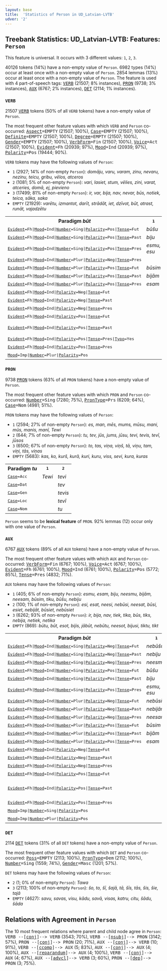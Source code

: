 ```yaml
---
layout: base
title:  'Statistics of Person in UD_Latvian-LVTB'
udver: '2'
---
```


## Treebank Statistics: UD_Latvian-LVTB: Features: `Person`

This feature is universal.
It occurs with 3 different values: `1`, `2`, `3`.

40126 tokens (14%) have a non-empty value of `Person`.
6982 types (14%) occur at least once with a non-empty value of `Person`.
2854 lemmas (13%) occur at least once with a non-empty value of `Person`.
The feature is used with 4 part-of-speech tags: <tt><a href="lv_lvtb-pos-VERB.html">VERB</a></tt> (21507; 8% instances), <tt><a href="lv_lvtb-pos-PRON.html">PRON</a></tt> (9738; 3% instances), <tt><a href="lv_lvtb-pos-AUX.html">AUX</a></tt> (6767; 2% instances), <tt><a href="lv_lvtb-pos-DET.html">DET</a></tt> (2114; 1% instances).

### `VERB`

21507 <tt><a href="lv_lvtb-pos-VERB.html">VERB</a></tt> tokens (50% of all `VERB` tokens) have a non-empty value of `Person`.

The most frequent other feature values with which `VERB` and `Person` co-occurred: <tt><a href="lv_lvtb-feat-Aspect.html">Aspect</a></tt><tt>=EMPTY</tt> (21507; 100%), <tt><a href="lv_lvtb-feat-Case.html">Case</a></tt><tt>=EMPTY</tt> (21507; 100%), <tt><a href="lv_lvtb-feat-Definite.html">Definite</a></tt><tt>=EMPTY</tt> (21507; 100%), <tt><a href="lv_lvtb-feat-Degree.html">Degree</a></tt><tt>=EMPTY</tt> (21507; 100%), <tt><a href="lv_lvtb-feat-Gender.html">Gender</a></tt><tt>=EMPTY</tt> (21507; 100%), <tt><a href="lv_lvtb-feat-VerbForm.html">VerbForm</a></tt><tt>=Fin</tt> (21507; 100%), <tt><a href="lv_lvtb-feat-Voice.html">Voice</a></tt><tt>=Act</tt> (21507; 100%), <tt><a href="lv_lvtb-feat-Evident.html">Evident</a></tt><tt>=Fh</tt> (20939; 97%), <tt><a href="lv_lvtb-feat-Mood.html">Mood</a></tt><tt>=Ind</tt> (20939; 97%), <tt><a href="lv_lvtb-feat-Polarity.html">Polarity</a></tt><tt>=Pos</tt> (19444; 90%).

`VERB` tokens may have the following values of `Person`:

* `1` (2927; 14% of non-empty `Person`): <em>domāju, varu, varam, zinu, nevaru, nezinu, teicu, gribu, vēlos, atceros</em>
* `2` (1081; 5% of non-empty `Person`): <em>vari, lasiet, stum, vēlies, zini, varat, atceries, domā, ej, pievieno</em>
* `3` (17499; 81% of non-empty `Person`): <em>ir, var, bija, nav, nevar, būs, notiek, teica, sāka, saka</em>
* `EMPTY` (21929): <em>varētu, izmantot, darīt, strādāt, iet, dzīvot, būt, atrast, runāt, vajadzētu</em>

<table>
  <tr><th>Paradigm <i>būt</i></th><th><tt>1</tt></th><th><tt>2</tt></th><th><tt>3</tt></th></tr>
  <tr><td><tt><tt><a href="lv_lvtb-feat-Evident.html">Evident</a></tt><tt>=Fh</tt>|<tt><a href="lv_lvtb-feat-Mood.html">Mood</a></tt><tt>=Ind</tt>|<tt><a href="lv_lvtb-feat-Number.html">Number</a></tt><tt>=Sing</tt>|<tt><a href="lv_lvtb-feat-Polarity.html">Polarity</a></tt><tt>=Pos</tt>|<tt><a href="lv_lvtb-feat-Tense.html">Tense</a></tt><tt>=Fut</tt></tt></td><td><em>būšu</em></td><td><em>būsi</em></td><td></td></tr>
  <tr><td><tt><tt><a href="lv_lvtb-feat-Evident.html">Evident</a></tt><tt>=Fh</tt>|<tt><a href="lv_lvtb-feat-Mood.html">Mood</a></tt><tt>=Ind</tt>|<tt><a href="lv_lvtb-feat-Number.html">Number</a></tt><tt>=Sing</tt>|<tt><a href="lv_lvtb-feat-Polarity.html">Polarity</a></tt><tt>=Pos</tt>|<tt><a href="lv_lvtb-feat-Tense.html">Tense</a></tt><tt>=Past</tt></tt></td><td><em>biju</em></td><td></td><td></td></tr>
  <tr><td><tt><tt><a href="lv_lvtb-feat-Evident.html">Evident</a></tt><tt>=Fh</tt>|<tt><a href="lv_lvtb-feat-Mood.html">Mood</a></tt><tt>=Ind</tt>|<tt><a href="lv_lvtb-feat-Number.html">Number</a></tt><tt>=Sing</tt>|<tt><a href="lv_lvtb-feat-Polarity.html">Polarity</a></tt><tt>=Pos</tt>|<tt><a href="lv_lvtb-feat-Tense.html">Tense</a></tt><tt>=Pres</tt></tt></td><td><em>esmu, esu</em></td><td><em>esi</em></td><td></td></tr>
  <tr><td><tt><tt><a href="lv_lvtb-feat-Evident.html">Evident</a></tt><tt>=Fh</tt>|<tt><a href="lv_lvtb-feat-Mood.html">Mood</a></tt><tt>=Ind</tt>|<tt><a href="lv_lvtb-feat-Number.html">Number</a></tt><tt>=Plur</tt>|<tt><a href="lv_lvtb-feat-Polarity.html">Polarity</a></tt><tt>=Neg</tt>|<tt><a href="lv_lvtb-feat-Tense.html">Tense</a></tt><tt>=Pres</tt></tt></td><td></td><td><em>neesat</em></td><td></td></tr>
  <tr><td><tt><tt><a href="lv_lvtb-feat-Evident.html">Evident</a></tt><tt>=Fh</tt>|<tt><a href="lv_lvtb-feat-Mood.html">Mood</a></tt><tt>=Ind</tt>|<tt><a href="lv_lvtb-feat-Number.html">Number</a></tt><tt>=Plur</tt>|<tt><a href="lv_lvtb-feat-Polarity.html">Polarity</a></tt><tt>=Pos</tt>|<tt><a href="lv_lvtb-feat-Tense.html">Tense</a></tt><tt>=Fut</tt></tt></td><td><em>būsim</em></td><td></td><td></td></tr>
  <tr><td><tt><tt><a href="lv_lvtb-feat-Evident.html">Evident</a></tt><tt>=Fh</tt>|<tt><a href="lv_lvtb-feat-Mood.html">Mood</a></tt><tt>=Ind</tt>|<tt><a href="lv_lvtb-feat-Number.html">Number</a></tt><tt>=Plur</tt>|<tt><a href="lv_lvtb-feat-Polarity.html">Polarity</a></tt><tt>=Pos</tt>|<tt><a href="lv_lvtb-feat-Tense.html">Tense</a></tt><tt>=Past</tt></tt></td><td><em>bijām</em></td><td></td><td></td></tr>
  <tr><td><tt><tt><a href="lv_lvtb-feat-Evident.html">Evident</a></tt><tt>=Fh</tt>|<tt><a href="lv_lvtb-feat-Mood.html">Mood</a></tt><tt>=Ind</tt>|<tt><a href="lv_lvtb-feat-Number.html">Number</a></tt><tt>=Plur</tt>|<tt><a href="lv_lvtb-feat-Polarity.html">Polarity</a></tt><tt>=Pos</tt>|<tt><a href="lv_lvtb-feat-Tense.html">Tense</a></tt><tt>=Pres</tt></tt></td><td><em>esam</em></td><td><em>esat</em></td><td></td></tr>
  <tr><td><tt><tt><a href="lv_lvtb-feat-Evident.html">Evident</a></tt><tt>=Fh</tt>|<tt><a href="lv_lvtb-feat-Mood.html">Mood</a></tt><tt>=Ind</tt>|<tt><a href="lv_lvtb-feat-Polarity.html">Polarity</a></tt><tt>=Neg</tt>|<tt><a href="lv_lvtb-feat-Tense.html">Tense</a></tt><tt>=Fut</tt></tt></td><td></td><td></td><td><em>nebūs</em></td></tr>
  <tr><td><tt><tt><a href="lv_lvtb-feat-Evident.html">Evident</a></tt><tt>=Fh</tt>|<tt><a href="lv_lvtb-feat-Mood.html">Mood</a></tt><tt>=Ind</tt>|<tt><a href="lv_lvtb-feat-Polarity.html">Polarity</a></tt><tt>=Neg</tt>|<tt><a href="lv_lvtb-feat-Tense.html">Tense</a></tt><tt>=Past</tt></tt></td><td></td><td></td><td><em>nebija</em></td></tr>
  <tr><td><tt><tt><a href="lv_lvtb-feat-Evident.html">Evident</a></tt><tt>=Fh</tt>|<tt><a href="lv_lvtb-feat-Mood.html">Mood</a></tt><tt>=Ind</tt>|<tt><a href="lv_lvtb-feat-Polarity.html">Polarity</a></tt><tt>=Neg</tt>|<tt><a href="lv_lvtb-feat-Tense.html">Tense</a></tt><tt>=Pres</tt></tt></td><td></td><td></td><td><em>nav</em></td></tr>
  <tr><td><tt><tt><a href="lv_lvtb-feat-Evident.html">Evident</a></tt><tt>=Fh</tt>|<tt><a href="lv_lvtb-feat-Mood.html">Mood</a></tt><tt>=Ind</tt>|<tt><a href="lv_lvtb-feat-Polarity.html">Polarity</a></tt><tt>=Pos</tt>|<tt><a href="lv_lvtb-feat-Tense.html">Tense</a></tt><tt>=Fut</tt></tt></td><td></td><td></td><td><em>būs</em></td></tr>
  <tr><td><tt><tt><a href="lv_lvtb-feat-Evident.html">Evident</a></tt><tt>=Fh</tt>|<tt><a href="lv_lvtb-feat-Mood.html">Mood</a></tt><tt>=Ind</tt>|<tt><a href="lv_lvtb-feat-Polarity.html">Polarity</a></tt><tt>=Pos</tt>|<tt><a href="lv_lvtb-feat-Tense.html">Tense</a></tt><tt>=Past</tt></tt></td><td></td><td></td><td><em>bija, bij</em></td></tr>
  <tr><td><tt><tt><a href="lv_lvtb-feat-Evident.html">Evident</a></tt><tt>=Fh</tt>|<tt><a href="lv_lvtb-feat-Mood.html">Mood</a></tt><tt>=Ind</tt>|<tt><a href="lv_lvtb-feat-Polarity.html">Polarity</a></tt><tt>=Pos</tt>|<tt><a href="lv_lvtb-feat-Tense.html">Tense</a></tt><tt>=Pres</tt>|<tt><a href="lv_lvtb-feat-Typo.html">Typo</a></tt><tt>=Yes</tt></tt></td><td></td><td></td><td><em>Tr, es</em></td></tr>
  <tr><td><tt><tt><a href="lv_lvtb-feat-Evident.html">Evident</a></tt><tt>=Fh</tt>|<tt><a href="lv_lvtb-feat-Mood.html">Mood</a></tt><tt>=Ind</tt>|<tt><a href="lv_lvtb-feat-Polarity.html">Polarity</a></tt><tt>=Pos</tt>|<tt><a href="lv_lvtb-feat-Tense.html">Tense</a></tt><tt>=Pres</tt></tt></td><td></td><td></td><td><em>ir</em></td></tr>
  <tr><td><tt><tt><a href="lv_lvtb-feat-Mood.html">Mood</a></tt><tt>=Imp</tt>|<tt><a href="lv_lvtb-feat-Number.html">Number</a></tt><tt>=Plur</tt>|<tt><a href="lv_lvtb-feat-Polarity.html">Polarity</a></tt><tt>=Pos</tt></tt></td><td></td><td><em>Esiet</em></td><td></td></tr>
</table>

### `PRON`

9738 <tt><a href="lv_lvtb-pos-PRON.html">PRON</a></tt> tokens (63% of all `PRON` tokens) have a non-empty value of `Person`.

The most frequent other feature values with which `PRON` and `Person` co-occurred: <tt><a href="lv_lvtb-feat-Number.html">Number</a></tt><tt>=Sing</tt> (7280; 75%), <tt><a href="lv_lvtb-feat-PronType.html">PronType</a></tt><tt>=Prs</tt> (6209; 64%), <tt><a href="lv_lvtb-feat-Case.html">Case</a></tt><tt>=Nom</tt> (4981; 51%).

`PRON` tokens may have the following values of `Person`:

* `1` (2594; 27% of non-empty `Person`): <em>es, man, mēs, mums, mūsu, mani, mūs, manis, manī, Tewi</em>
* `2` (644; 7% of non-empty `Person`): <em>tu, tev, jūs, jums, jūsu, tevi, tevis, tevī, jūsos</em>
* `3` (6500; 67% of non-empty `Person`): <em>to, tas, viņa, viņš, tā, viņu, tam, viņi, tās, viņas</em>
* `EMPTY` (5683): <em>kas, ko, kurš, kurā, kuri, kuru, viss, sevi, kura, kuras</em>

<table>
  <tr><th>Paradigm <i>tu</i></th><th><tt>1</tt></th><th><tt>2</tt></th></tr>
  <tr><td><tt><tt><a href="lv_lvtb-feat-Case.html">Case</a></tt><tt>=Acc</tt></tt></td><td><em>Tewi</em></td><td><em>tevi</em></td></tr>
  <tr><td><tt><tt><a href="lv_lvtb-feat-Case.html">Case</a></tt><tt>=Dat</tt></tt></td><td></td><td><em>tev</em></td></tr>
  <tr><td><tt><tt><a href="lv_lvtb-feat-Case.html">Case</a></tt><tt>=Gen</tt></tt></td><td></td><td><em>tevis</em></td></tr>
  <tr><td><tt><tt><a href="lv_lvtb-feat-Case.html">Case</a></tt><tt>=Loc</tt></tt></td><td></td><td><em>tevī</em></td></tr>
  <tr><td><tt><tt><a href="lv_lvtb-feat-Case.html">Case</a></tt><tt>=Nom</tt></tt></td><td></td><td><em>tu</em></td></tr>
</table>

`Person` seems to be **lexical feature** of `PRON`. 92% lemmas (12) occur only with one value of `Person`.

### `AUX`

6767 <tt><a href="lv_lvtb-pos-AUX.html">AUX</a></tt> tokens (89% of all `AUX` tokens) have a non-empty value of `Person`.

The most frequent other feature values with which `AUX` and `Person` co-occurred: <tt><a href="lv_lvtb-feat-VerbForm.html">VerbForm</a></tt><tt>=Fin</tt> (6767; 100%), <tt><a href="lv_lvtb-feat-Voice.html">Voice</a></tt><tt>=Act</tt> (6767; 100%), <tt><a href="lv_lvtb-feat-Evident.html">Evident</a></tt><tt>=Fh</tt> (6761; 100%), <tt><a href="lv_lvtb-feat-Mood.html">Mood</a></tt><tt>=Ind</tt> (6761; 100%), <tt><a href="lv_lvtb-feat-Polarity.html">Polarity</a></tt><tt>=Pos</tt> (5772; 85%), <tt><a href="lv_lvtb-feat-Tense.html">Tense</a></tt><tt>=Pres</tt> (4832; 71%).

`AUX` tokens may have the following values of `Person`:

* `1` (405; 6% of non-empty `Person`): <em>esmu, esam, biju, neesmu, bijām, neesam, būsim, tiku, būšu, nebiju</em>
* `2` (100; 1% of non-empty `Person`): <em>esi, esat, neesi, nebūsi, neesat, būsi, esiet, nebijāt, būsiet, nebūsiet</em>
* `3` (6262; 93% of non-empty `Person`): <em>ir, bija, nav, tiek, tika, būs, tiks, nebija, netiek, netika</em>
* `EMPTY` (869): <em>būtu, būt, esot, bijis, jābūt, nebūtu, neesot, bijusi, tiktu, tikt</em>

<table>
  <tr><th>Paradigm <i>būt</i></th><th><tt>1</tt></th><th><tt>2</tt></th><th><tt>3</tt></th></tr>
  <tr><td><tt><tt><a href="lv_lvtb-feat-Evident.html">Evident</a></tt><tt>=Fh</tt>|<tt><a href="lv_lvtb-feat-Mood.html">Mood</a></tt><tt>=Ind</tt>|<tt><a href="lv_lvtb-feat-Number.html">Number</a></tt><tt>=Sing</tt>|<tt><a href="lv_lvtb-feat-Polarity.html">Polarity</a></tt><tt>=Neg</tt>|<tt><a href="lv_lvtb-feat-Tense.html">Tense</a></tt><tt>=Fut</tt></tt></td><td><em>nebūšu</em></td><td><em>nebūsi</em></td><td></td></tr>
  <tr><td><tt><tt><a href="lv_lvtb-feat-Evident.html">Evident</a></tt><tt>=Fh</tt>|<tt><a href="lv_lvtb-feat-Mood.html">Mood</a></tt><tt>=Ind</tt>|<tt><a href="lv_lvtb-feat-Number.html">Number</a></tt><tt>=Sing</tt>|<tt><a href="lv_lvtb-feat-Polarity.html">Polarity</a></tt><tt>=Neg</tt>|<tt><a href="lv_lvtb-feat-Tense.html">Tense</a></tt><tt>=Past</tt></tt></td><td><em>nebiju</em></td><td></td><td></td></tr>
  <tr><td><tt><tt><a href="lv_lvtb-feat-Evident.html">Evident</a></tt><tt>=Fh</tt>|<tt><a href="lv_lvtb-feat-Mood.html">Mood</a></tt><tt>=Ind</tt>|<tt><a href="lv_lvtb-feat-Number.html">Number</a></tt><tt>=Sing</tt>|<tt><a href="lv_lvtb-feat-Polarity.html">Polarity</a></tt><tt>=Neg</tt>|<tt><a href="lv_lvtb-feat-Tense.html">Tense</a></tt><tt>=Pres</tt></tt></td><td><em>neesmu</em></td><td><em>neesi</em></td><td></td></tr>
  <tr><td><tt><tt><a href="lv_lvtb-feat-Evident.html">Evident</a></tt><tt>=Fh</tt>|<tt><a href="lv_lvtb-feat-Mood.html">Mood</a></tt><tt>=Ind</tt>|<tt><a href="lv_lvtb-feat-Number.html">Number</a></tt><tt>=Sing</tt>|<tt><a href="lv_lvtb-feat-Polarity.html">Polarity</a></tt><tt>=Pos</tt>|<tt><a href="lv_lvtb-feat-Tense.html">Tense</a></tt><tt>=Fut</tt></tt></td><td><em>būšu</em></td><td><em>būsi</em></td><td></td></tr>
  <tr><td><tt><tt><a href="lv_lvtb-feat-Evident.html">Evident</a></tt><tt>=Fh</tt>|<tt><a href="lv_lvtb-feat-Mood.html">Mood</a></tt><tt>=Ind</tt>|<tt><a href="lv_lvtb-feat-Number.html">Number</a></tt><tt>=Sing</tt>|<tt><a href="lv_lvtb-feat-Polarity.html">Polarity</a></tt><tt>=Pos</tt>|<tt><a href="lv_lvtb-feat-Tense.html">Tense</a></tt><tt>=Past</tt></tt></td><td><em>biju</em></td><td></td><td></td></tr>
  <tr><td><tt><tt><a href="lv_lvtb-feat-Evident.html">Evident</a></tt><tt>=Fh</tt>|<tt><a href="lv_lvtb-feat-Mood.html">Mood</a></tt><tt>=Ind</tt>|<tt><a href="lv_lvtb-feat-Number.html">Number</a></tt><tt>=Sing</tt>|<tt><a href="lv_lvtb-feat-Polarity.html">Polarity</a></tt><tt>=Pos</tt>|<tt><a href="lv_lvtb-feat-Tense.html">Tense</a></tt><tt>=Pres</tt></tt></td><td><em>esmu, esu</em></td><td><em>esi</em></td><td></td></tr>
  <tr><td><tt><tt><a href="lv_lvtb-feat-Evident.html">Evident</a></tt><tt>=Fh</tt>|<tt><a href="lv_lvtb-feat-Mood.html">Mood</a></tt><tt>=Ind</tt>|<tt><a href="lv_lvtb-feat-Number.html">Number</a></tt><tt>=Plur</tt>|<tt><a href="lv_lvtb-feat-Polarity.html">Polarity</a></tt><tt>=Neg</tt>|<tt><a href="lv_lvtb-feat-Tense.html">Tense</a></tt><tt>=Fut</tt></tt></td><td><em>nebūsim</em></td><td><em>nebūsiet</em></td><td></td></tr>
  <tr><td><tt><tt><a href="lv_lvtb-feat-Evident.html">Evident</a></tt><tt>=Fh</tt>|<tt><a href="lv_lvtb-feat-Mood.html">Mood</a></tt><tt>=Ind</tt>|<tt><a href="lv_lvtb-feat-Number.html">Number</a></tt><tt>=Plur</tt>|<tt><a href="lv_lvtb-feat-Polarity.html">Polarity</a></tt><tt>=Neg</tt>|<tt><a href="lv_lvtb-feat-Tense.html">Tense</a></tt><tt>=Past</tt></tt></td><td><em>nebijām</em></td><td><em>nebijāt</em></td><td></td></tr>
  <tr><td><tt><tt><a href="lv_lvtb-feat-Evident.html">Evident</a></tt><tt>=Fh</tt>|<tt><a href="lv_lvtb-feat-Mood.html">Mood</a></tt><tt>=Ind</tt>|<tt><a href="lv_lvtb-feat-Number.html">Number</a></tt><tt>=Plur</tt>|<tt><a href="lv_lvtb-feat-Polarity.html">Polarity</a></tt><tt>=Neg</tt>|<tt><a href="lv_lvtb-feat-Tense.html">Tense</a></tt><tt>=Pres</tt></tt></td><td><em>neesam</em></td><td><em>neesat</em></td><td></td></tr>
  <tr><td><tt><tt><a href="lv_lvtb-feat-Evident.html">Evident</a></tt><tt>=Fh</tt>|<tt><a href="lv_lvtb-feat-Mood.html">Mood</a></tt><tt>=Ind</tt>|<tt><a href="lv_lvtb-feat-Number.html">Number</a></tt><tt>=Plur</tt>|<tt><a href="lv_lvtb-feat-Polarity.html">Polarity</a></tt><tt>=Pos</tt>|<tt><a href="lv_lvtb-feat-Tense.html">Tense</a></tt><tt>=Fut</tt></tt></td><td><em>būsim</em></td><td><em>būsiet</em></td><td></td></tr>
  <tr><td><tt><tt><a href="lv_lvtb-feat-Evident.html">Evident</a></tt><tt>=Fh</tt>|<tt><a href="lv_lvtb-feat-Mood.html">Mood</a></tt><tt>=Ind</tt>|<tt><a href="lv_lvtb-feat-Number.html">Number</a></tt><tt>=Plur</tt>|<tt><a href="lv_lvtb-feat-Polarity.html">Polarity</a></tt><tt>=Pos</tt>|<tt><a href="lv_lvtb-feat-Tense.html">Tense</a></tt><tt>=Past</tt></tt></td><td><em>bijām</em></td><td></td><td></td></tr>
  <tr><td><tt><tt><a href="lv_lvtb-feat-Evident.html">Evident</a></tt><tt>=Fh</tt>|<tt><a href="lv_lvtb-feat-Mood.html">Mood</a></tt><tt>=Ind</tt>|<tt><a href="lv_lvtb-feat-Number.html">Number</a></tt><tt>=Plur</tt>|<tt><a href="lv_lvtb-feat-Polarity.html">Polarity</a></tt><tt>=Pos</tt>|<tt><a href="lv_lvtb-feat-Tense.html">Tense</a></tt><tt>=Pres</tt></tt></td><td><em>esam</em></td><td><em>esat</em></td><td></td></tr>
  <tr><td><tt><tt><a href="lv_lvtb-feat-Evident.html">Evident</a></tt><tt>=Fh</tt>|<tt><a href="lv_lvtb-feat-Mood.html">Mood</a></tt><tt>=Ind</tt>|<tt><a href="lv_lvtb-feat-Polarity.html">Polarity</a></tt><tt>=Neg</tt>|<tt><a href="lv_lvtb-feat-Tense.html">Tense</a></tt><tt>=Fut</tt></tt></td><td></td><td></td><td><em>nebūs</em></td></tr>
  <tr><td><tt><tt><a href="lv_lvtb-feat-Evident.html">Evident</a></tt><tt>=Fh</tt>|<tt><a href="lv_lvtb-feat-Mood.html">Mood</a></tt><tt>=Ind</tt>|<tt><a href="lv_lvtb-feat-Polarity.html">Polarity</a></tt><tt>=Neg</tt>|<tt><a href="lv_lvtb-feat-Tense.html">Tense</a></tt><tt>=Past</tt></tt></td><td></td><td></td><td><em>nebija</em></td></tr>
  <tr><td><tt><tt><a href="lv_lvtb-feat-Evident.html">Evident</a></tt><tt>=Fh</tt>|<tt><a href="lv_lvtb-feat-Mood.html">Mood</a></tt><tt>=Ind</tt>|<tt><a href="lv_lvtb-feat-Polarity.html">Polarity</a></tt><tt>=Neg</tt>|<tt><a href="lv_lvtb-feat-Tense.html">Tense</a></tt><tt>=Pres</tt></tt></td><td></td><td></td><td><em>nav</em></td></tr>
  <tr><td><tt><tt><a href="lv_lvtb-feat-Evident.html">Evident</a></tt><tt>=Fh</tt>|<tt><a href="lv_lvtb-feat-Mood.html">Mood</a></tt><tt>=Ind</tt>|<tt><a href="lv_lvtb-feat-Polarity.html">Polarity</a></tt><tt>=Pos</tt>|<tt><a href="lv_lvtb-feat-Tense.html">Tense</a></tt><tt>=Fut</tt></tt></td><td></td><td></td><td><em>būs</em></td></tr>
  <tr><td><tt><tt><a href="lv_lvtb-feat-Evident.html">Evident</a></tt><tt>=Fh</tt>|<tt><a href="lv_lvtb-feat-Mood.html">Mood</a></tt><tt>=Ind</tt>|<tt><a href="lv_lvtb-feat-Polarity.html">Polarity</a></tt><tt>=Pos</tt>|<tt><a href="lv_lvtb-feat-Tense.html">Tense</a></tt><tt>=Past</tt></tt></td><td></td><td></td><td><em>bija, bij, bij'</em></td></tr>
  <tr><td><tt><tt><a href="lv_lvtb-feat-Evident.html">Evident</a></tt><tt>=Fh</tt>|<tt><a href="lv_lvtb-feat-Mood.html">Mood</a></tt><tt>=Ind</tt>|<tt><a href="lv_lvtb-feat-Polarity.html">Polarity</a></tt><tt>=Pos</tt>|<tt><a href="lv_lvtb-feat-Tense.html">Tense</a></tt><tt>=Pres</tt></tt></td><td></td><td></td><td><em>ir</em></td></tr>
  <tr><td><tt><tt><a href="lv_lvtb-feat-Mood.html">Mood</a></tt><tt>=Imp</tt>|<tt><a href="lv_lvtb-feat-Number.html">Number</a></tt><tt>=Sing</tt>|<tt><a href="lv_lvtb-feat-Polarity.html">Polarity</a></tt><tt>=Pos</tt></tt></td><td></td><td><em>Esi</em></td><td></td></tr>
  <tr><td><tt><tt><a href="lv_lvtb-feat-Mood.html">Mood</a></tt><tt>=Imp</tt>|<tt><a href="lv_lvtb-feat-Number.html">Number</a></tt><tt>=Plur</tt>|<tt><a href="lv_lvtb-feat-Polarity.html">Polarity</a></tt><tt>=Pos</tt></tt></td><td></td><td><em>esiet</em></td><td></td></tr>
</table>

### `DET`

2114 <tt><a href="lv_lvtb-pos-DET.html">DET</a></tt> tokens (31% of all `DET` tokens) have a non-empty value of `Person`.

The most frequent other feature values with which `DET` and `Person` co-occurred: <tt><a href="lv_lvtb-feat-Poss.html">Poss</a></tt><tt>=EMPTY</tt> (2113; 100%), <tt><a href="lv_lvtb-feat-PronType.html">PronType</a></tt><tt>=Dem</tt> (2112; 100%), <tt><a href="lv_lvtb-feat-Number.html">Number</a></tt><tt>=Sing</tt> (1559; 74%), <tt><a href="lv_lvtb-feat-Gender.html">Gender</a></tt><tt>=Masc</tt> (1201; 57%).

`DET` tokens may have the following values of `Person`:

* `2` (1; 0% of non-empty `Person`): <em>Tawa</em>
* `3` (2113; 100% of non-empty `Person`): <em>šo, to, šī, šajā, tā, šīs, tās, šis, šie, tajā</em>
* `EMPTY` (4627): <em>savu, savas, visu, kādu, savā, visas, katru, citu, šādu, šāda</em>

## Relations with Agreement in `Person`

The 10 most frequent relations where parent and child node agree in `Person`:
<tt>VERB --[<tt><a href="lv_lvtb-dep-conj.html">conj</a></tt>]--> VERB</tt> (3543; 70%),
<tt>VERB --[<tt><a href="lv_lvtb-dep-nsubj.html">nsubj</a></tt>]--> PRON</tt> (3142; 57%),
<tt>PRON --[<tt><a href="lv_lvtb-dep-conj.html">conj</a></tt>]--> PRON</tt> (20; 71%),
<tt>AUX --[<tt><a href="lv_lvtb-dep-conj.html">conj</a></tt>]--> VERB</tt> (10; 91%),
<tt>VERB --[<tt><a href="lv_lvtb-dep-ccomp.html">ccomp</a></tt>]--> AUX</tt> (5; 83%),
<tt>AUX --[<tt><a href="lv_lvtb-dep-conj.html">conj</a></tt>]--> AUX</tt> (4; 100%),
<tt>AUX --[<tt><a href="lv_lvtb-dep-reparandum.html">reparandum</a></tt>]--> AUX</tt> (4; 100%),
<tt>VERB --[<tt><a href="lv_lvtb-dep-conj.html">conj</a></tt>]--> AUX</tt> (4; 67%),
<tt>AUX --[<tt><a href="lv_lvtb-dep-advcl.html">advcl</a></tt>]--> VERB</tt> (3; 60%),
<tt>PRON --[<tt><a href="lv_lvtb-dep-dep.html">dep</a></tt>]--> PRON</tt> (3; 75%).

